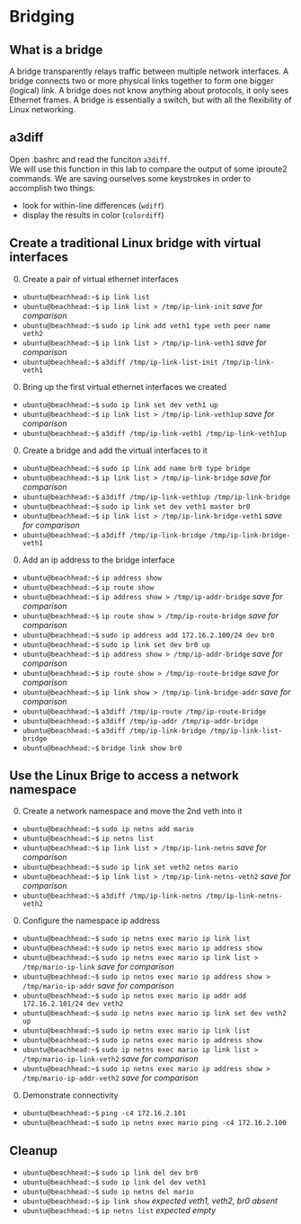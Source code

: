 # Bridging 

## What is a bridge
A bridge transparently relays traffic between multiple network interfaces.
A bridge connects two or more physical links together to form one bigger (logical) link.
A bridge does not know anything about protocols, it only sees Ethernet frames.
A bridge is essentially a switch, but with all the flexibility of Linux networking.

## a3diff

Open .bashrc and read the funciton `a3diff`.  
We will use this function in this lab to compare the output of some iproute2 commands.
We are saving ourselves some keystrokes in order to accomplish two things:

* look for within-line differences (`wdiff`)
* display the results in color (`colordiff`)

## Create a traditional Linux bridge with virtual interfaces

0. Create a pair of virtual ethernet interfaces 

  * `ubuntu@beachhead:~$` `ip link list`
  * `ubuntu@beachhead:~$` `ip link list > /tmp/ip-link-init` _save for comparison_
  * `ubuntu@beachhead:~$` `sudo ip link add veth1 type veth peer name veth2`
  * `ubuntu@beachhead:~$` `ip link list > /tmp/ip-link-veth1` _save for comparison_
  * `ubuntu@beachhead:~$` `a3diff /tmp/ip-link-list-init /tmp/ip-link-veth1 `

0. Bring up the first virtual ethernet interfaces we created

  * `ubuntu@beachhead:~$` `sudo ip link set dev veth1 up`
  * `ubuntu@beachhead:~$` `ip link list > /tmp/ip-link-veth1up` _save for comparison_
  * `ubuntu@beachhead:~$` `a3diff /tmp/ip-link-veth1 /tmp/ip-link-veth1up `

0. Create a bridge and add the virtual interfaces to it

  * `ubuntu@beachhead:~$` `sudo ip link add name br0 type bridge`
  * `ubuntu@beachhead:~$` `ip link list > /tmp/ip-link-bridge` _save for comparison_
  * `ubuntu@beachhead:~$` `a3diff /tmp/ip-link-veth1up /tmp/ip-link-bridge `
  * `ubuntu@beachhead:~$` `sudo ip link set dev veth1 master br0 `
  * `ubuntu@beachhead:~$` `ip link list > /tmp/ip-link-bridge-veth1` _save for comparison_
  * `ubuntu@beachhead:~$` `a3diff /tmp/ip-link-bridge /tmp/ip-link-bridge-veth1 `

0. Add an ip address to the bridge interface

  * `ubuntu@beachhead:~$` `ip address show` 
  * `ubuntu@beachhead:~$` `ip route show` 
  * `ubuntu@beachhead:~$` `ip address show > /tmp/ip-addr-bridge` _save for comparison_
  * `ubuntu@beachhead:~$` `ip route show > /tmp/ip-route-bridge` _save for comparison_
  * `ubuntu@beachhead:~$` `sudo ip address add 172.16.2.100/24 dev br0`
  * `ubuntu@beachhead:~$` `sudo ip link set dev br0 up`
  * `ubuntu@beachhead:~$` `ip address show > /tmp/ip-addr-bridge` _save for comparison_
  * `ubuntu@beachhead:~$` `ip route show > /tmp/ip-route-bridge` _save for comparison_
  * `ubuntu@beachhead:~$` `ip link show > /tmp/ip-link-bridge-addr` _save for comparison_
  * `ubuntu@beachhead:~$` `a3diff /tmp/ip-route /tmp/ip-route-bridge `
  * `ubuntu@beachhead:~$` `a3diff /tmp/ip-addr /tmp/ip-addr-bridge `
  * `ubuntu@beachhead:~$` `a3diff /tmp/ip-link-bridge /tmp/ip-link-list-bridge `
  * `ubuntu@beachhead:~$` `bridge link show br0`

## Use the Linux Brige to access a network namespace 

0. Create a network namespace and move the 2nd veth into it 

  * `ubuntu@beachhead:~$` `sudo ip netns add mario`
  * `ubuntu@beachhead:~$` `ip netns list`
  * `ubuntu@beachhead:~$` `ip link list > /tmp/ip-link-netns` _save for comparison_
  * `ubuntu@beachhead:~$` `sudo ip link set veth2 netns mario`
  * `ubuntu@beachhead:~$` `ip link list > /tmp/ip-link-netns-veth2` _save for comparison_
  * `ubuntu@beachhead:~$` `a3diff /tmp/ip-link-netns /tmp/ip-link-netns-veth2 `

0. Configure the namespace ip address
  
  * `ubuntu@beachhead:~$` `sudo ip netns exec mario ip link list`
  * `ubuntu@beachhead:~$` `sudo ip netns exec mario ip address show`
  * `ubuntu@beachhead:~$` `sudo ip netns exec mario ip link list > /tmp/mario-ip-link` _save for comparison_
  * `ubuntu@beachhead:~$` `sudo ip netns exec mario ip address show > /tmp/mario-ip-addr` _save for comparison_
  * `ubuntu@beachhead:~$` `sudo ip netns exec mario ip addr add 172.16.2.101/24 dev veth2`
  * `ubuntu@beachhead:~$` `sudo ip netns exec mario ip link set dev veth2 up`
  * `ubuntu@beachhead:~$` `sudo ip netns exec mario ip link list`
  * `ubuntu@beachhead:~$` `sudo ip netns exec mario ip address show`
  * `ubuntu@beachhead:~$` `sudo ip netns exec mario ip link list > /tmp/mario-ip-link-veth2` _save for comparison_
  * `ubuntu@beachhead:~$` `sudo ip netns exec mario ip address show > /tmp/mario-ip-addr-veth2` _save for comparison_

0. Demonstrate connectivity

  * `ubuntu@beachhead:~$` `ping -c4 172.16.2.101`
  * `ubuntu@beachhead:~$` `sudo ip netns exec mario ping -c4 172.16.2.100`

## Cleanup

  * `ubuntu@beachhead:~$` `sudo ip link del dev br0`
  * `ubuntu@beachhead:~$` `sudo ip link del dev veth1`
  * `ubuntu@beachhead:~$` `sudo ip netns del mario`
  * `ubuntu@beachhead:~$` `ip link show` _expected veth1, veth2, br0 absent_
  * `ubuntu@beachhead:~$` `ip netns list` _expected empty_





